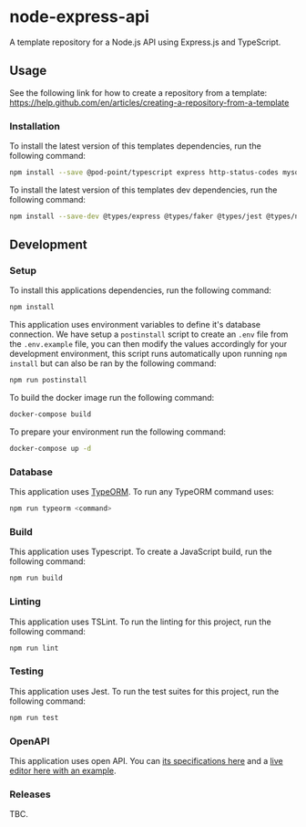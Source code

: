 # node-express-api

A template repository for a Node.js API using Express.js and TypeScript.

## Usage

See the following link for how to create a repository from a template:
https://help.github.com/en/articles/creating-a-repository-from-a-template

### Installation

To install the latest version of this templates dependencies, run the following command:
```bash
npm install --save @pod-point/typescript express http-status-codes mysql typeorm express-async-errors
```

To install the latest version of this templates  dev dependencies, run the following command:
```bash
npm install --save-dev @types/express @types/faker @types/jest @types/node @types/supertest concurrently faker jest nodemon sqlite3 supertest ts-jest ts-node tslint tslint-eslint-rules typescript
```

## Development

### Setup

To install this applications dependencies, run the following command:

```bash
npm install
```

This application uses environment variables to define it's database connection. We have setup a `postinstall` script to create an `.env` file from the `.env.example` file, you can then modify the values accordingly for your development environment, this script runs automatically upon running `npm install` but can also be ran by the following command:

```bash
npm run postinstall
```

To build the docker image run the following command:
```bash
docker-compose build
```

To prepare your environment run the following command:

```bash
docker-compose up -d
```

### Database

This application uses [TypeORM](https://github.com/typeorm/typeorm). To run any TypeORM command uses:

```bash
npm run typeorm <command>
```

### Build

This application uses Typescript. To create a JavaScript build, run the following command:

```bash
npm run build
```

### Linting

This application uses TSLint. To run the linting for this project, run the following command:

```bash
npm run lint
```

### Testing

This application uses Jest. To run the test suites for this project, run the following command:

```bash
npm run test
```

### OpenAPI

This application uses open API. You can [its specifications here](https://github.com/OAI/OpenAPI-Specification/blob/master/versions/3.0.0.md) and a [live editor here with an example](http://editor.swagger.io/).

### Releases

TBC.
